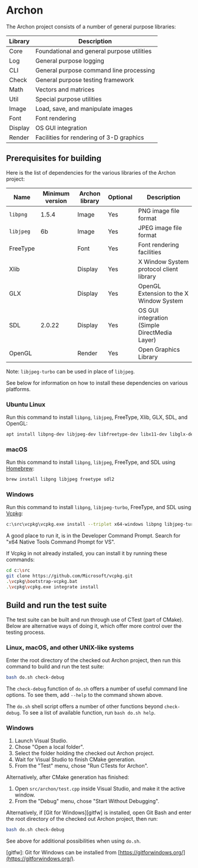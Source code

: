 # Archon

The Archon project consists of a number of general purpose libraries:

  | Library | Description
  |---------|--------------------------------------------
  | Core    | Foundational and general purpose utilities
  | Log     | General purpose logging
  | CLI     | General purpose command line processing
  | Check   | General purpose testing framework
  | Math    | Vectors and matrices
  | Util    | Special purpose utilities
  | Image   | Load, save, and manipulate images
  | Font    | Font rendering
  | Display | OS GUI integration
  | Render  | Facilities for rendering of 3-D graphics


## Prerequisites for building

Here is the list of dependencies for the various libraries of the Archon project:

  | Name      | Minimum version | Archon library | Optional | Description
  |-----------|-----------------|----------------|----------|-----------------------------------------------
  | `libpng`  | 1.5.4           | Image          | Yes      | PNG image file format
  | `libjpeg` | 6b              | Image          | Yes      | JPEG image file format
  | FreeType  |                 | Font           | Yes      | Font rendering facilities
  | Xlib      |                 | Display        | Yes      | X Window System protocol client library
  | GLX       |                 | Display        | Yes      | OpenGL Extension to the X Window System
  | SDL       | 2.0.22          | Display        | Yes      | OS GUI integration (Simple DirectMedia Layer)
  | OpenGL    |                 | Render         | Yes      | Open Graphics Library

Note: `libjpeg-turbo` can be used in place of `libjpeg`.

See below for information on how to install these dependencies on various platforms.

### Ubuntu Linux

Run this command to install `libpng`, `libjpeg`, FreeType, Xlib, GLX, SDL, and OpenGL:

```sh
apt install libpng-dev libjpeg-dev libfreetype-dev libx11-dev libglx-dev libsdl2-dev libgl-dev
```

### macOS

Run this command to install `libpng`, `libjpeg`, FreeType, and SDL using
[Homebrew][homebrew]:

```sh
brew install libpng libjpeg freetype sdl2
```

### Windows

Run this command to install `libpng`, `libjpeg-turbo`, FreeType, and SDL using
[Vcpkg][vcpkg]:


```sh
c:\src\vcpkg\vcpkg.exe install --triplet x64-windows libpng libjpeg-turbo freetype sdl2
```

A good place to run it, is in the Developer Command Prompt. Search for "x64 Native Tools
Command Prompt for VS".

If Vcpkg in not already installed, you can install it by running these commands:

```sh
cd c:\src
git clone https://github.com/Microsoft/vcpkg.git
.\vcpkg\bootstrap-vcpkg.bat
.\vcpkg\vcpkg.exe integrate install
```

[homebrew]: https://brew.sh/
[vcpkg]: https://github.com/Microsoft/vcpkg


## Build and run the test suite

The test suite can be built and run through use of CTest (part of CMake). Below are
alternative ways of doing it, which offer more control over the testing process.

### Linux, macOS, and other UNIX-like systems

Enter the root directory of the checked out Archon project, then run this command to build
and run the test suite:

```sh
bash do.sh check-debug
```

The `check-debug` function of `do.sh` offers a number of useful command line options. To see
them, add `--help` to the command shown above.

The `do.sh` shell script offers a number of other functions beyond `check-debug`. To see a
list of available function, run `bash do.sh help`.

### Windows

1. Launch Visual Studio.
2. Chose "Open a local folder".
3. Select the folder holding the checked out Archon project.
4. Wait for Visual Studio to finish CMake generation.
5. From the "Test" menu, chose "Run CTests for Archon".

Alternatively, after CMake generation has finished:
1. Open `src/archon/test.cpp` inside Visual Studio, and make it the active window.
2. From the "Debug" menu, chose "Start Without Debugging".

Alternatively, if [Git for Windows][gitfw] is installed, open Git Bash and enter the root
directory of the checked out Archon project, then run:

```sh
bash do.sh check-debug
```

See above for additional possibilities when using `do.sh`.

[gitfw]: Git for Windows can be installed from [https://gitforwindows.org/](https://gitforwindows.org/).
